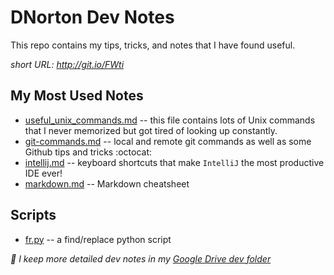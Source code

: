 DNorton Dev Notes
=================

This repo contains my tips, tricks, and notes that I have found useful.

_short URL: <http://git.io/FWti>_

## My Most Used Notes
+ [useful_unix_commands.md](useful_unix_commands.md) -- this file contains lots of Unix commands that I never memorized but got tired of looking up constantly.
+ [git-commands.md](git-commands.md) -- local and remote git commands as well as some Github tips and tricks :octocat:
+ [intellij.md](intellij.md) -- keyboard shortcuts that make `IntelliJ` the most productive IDE ever!
+ [markdown.md](markdown.md) -- Markdown cheatsheet

## Scripts
+ [fr.py](scripts/fr.py) -- a find/replace python script


_:notebook: I keep more detailed dev notes in my [Google Drive dev folder](https://drive.google.com/?authuser=0#folders/0B1esl71mo8A9VV9MUzdlb0dvZU0)_


